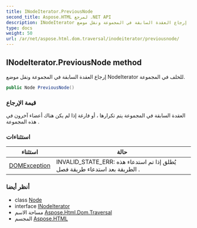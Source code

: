 ```yaml
---
title: INodeIterator.PreviousNode
second_title: Aspose.HTML لمرجع .NET API
description: INodeIterator طريقة. إرجاع العقدة السابقة في المجموعة ونقل موضع NodeIterator للخلف في المجموعة.
type: docs
weight: 50
url: /ar/net/aspose.html.dom.traversal/inodeiterator/previousnode/
---
```

## INodeIterator.PreviousNode method

إرجاع العقدة السابقة في المجموعة ونقل موضع NodeIterator للخلف في المجموعة.

```csharp
public Node PreviousNode()
```

### قيمة الإرجاع

العقدة السابقة في المجموعة يتم تكرارها ، أو فارغة إذا لم يكن هناك أعضاء آخرون في هذه المجموعة .

### استثناءات

| استثناء | حالة |
| --- | --- |
| [DOMException](../../../aspose.html.dom/domexception/) | INVALID_STATE_ERR: يُطلق إذا تم استدعاء هذه الطريقة بعد استدعاء طريقة فصل . |

### أنظر أيضا

* class [Node](../../../aspose.html.dom/node/)
* interface [INodeIterator](../)
* مساحة الاسم [Aspose.Html.Dom.Traversal](../../inodeiterator/)
* المجسم [Aspose.HTML](../../../)


